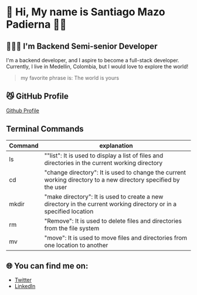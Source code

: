 #  👋 Hi, My name is Santiago Mazo Padierna 👨🏿

## 🧑🏽‍💻 I'm Backend Semi-senior Developer

I'm a backend developer, and I aspire to become a full-stack developer. Currently, I live in Medellin, Colombia, but I would love to explore the world!


> my favorite phrase is: The world is yours
> 
## 😼 GitHub Profile
[Github Profile](https://github.com/mookie34)

## Terminal Commands


| Command | explanation |
| ------ | ------------------------------------------------------------------------------------------------------------------ |
|   ls   | ""list": It is used to display a list of files and directories in the current working directory                    |
|   cd   | "change directory": It is used to change the current working directory to a new directory specified by the user    |
| mkdir  | "make directory": It is used to create a new directory in the current working directory or in a specified location |
|   rm   | "Remove": It is used to delete files and directories from the file system                                          |
|   mv   | "move": It is used to move files and directories from one location to another                                      |

## 🌐 You can find me on:
- [Twitter](https://twitter.com/santimaz)
- [LinkedIn](https://www.linkedin.com/in/santiago-mazo-padierna-ab5447172/)